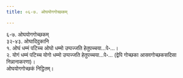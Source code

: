 ```yaml
---
title: ०६-७. ओघयोगगोच्छकम्

---
```

६-७. ओघयोगगोच्छकम्  
३२-४३. ओघादिदुकानि  
१. ओघं धम्मं पटिच्च ओघो धम्मो उप्पज्जति हेतुपच्चया…पे॰…।  
२. योगं धम्मं पटिच्च योगो धम्मो उप्पज्जति हेतुपच्चया…पे॰… (द्वेपि गोच्छका आसवगोच्छकसदिसा निन्नानाकरणा)।  
ओघयोगगोच्छकं निट्ठितम्।  